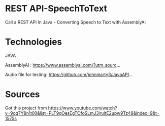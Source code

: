 # REST API-SpeechToText
Call a REST API In Java - Converting Speech to Text with AssemblyAI


# Technologies
JAVA

AssemblyAI : https://www.assemblyai.com/?utm_sourc...

Audio file for testing: https://github.com/johnmarty3/JavaAPI...


# Sources
Got this project from https://www.youtube.com/watch?v=9oq7Y8n1t00&list=PLT9qOesEgTOfoSLmJ3jrultE2upw9Tz48&index=9&t=1575s

